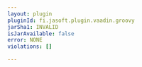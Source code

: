 ```yaml
---
layout: plugin
pluginId: fi.jasoft.plugin.vaadin.groovy
jarSha1: INVALID
isJarAvailable: false
error: NONE
violations: []

---
```

